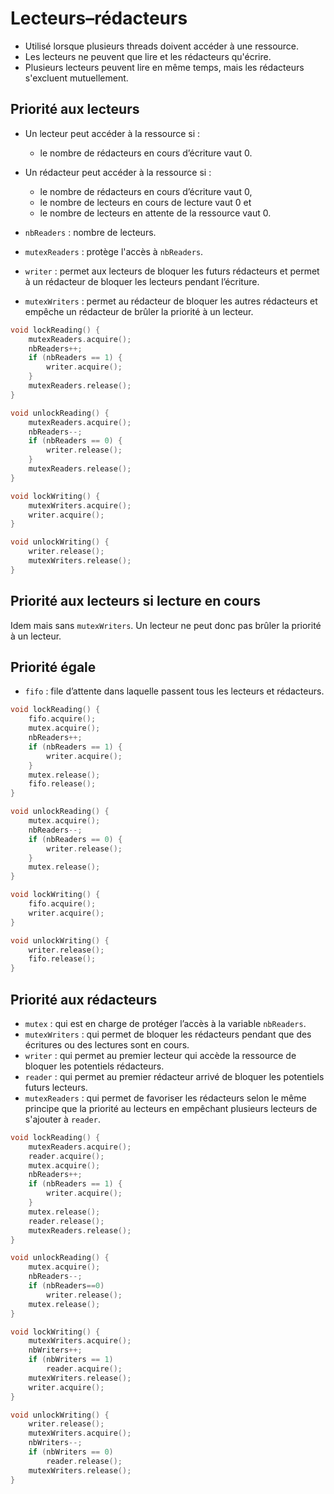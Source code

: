 # Lecteurs–rédacteurs

* Utilisé lorsque plusieurs threads doivent accéder à une ressource.
* Les lecteurs ne peuvent que lire et les rédacteurs qu'écrire.
* Plusieurs lecteurs peuvent lire en même temps, mais les rédacteurs s'excluent mutuellement.

## Priorité aux lecteurs

* Un lecteur peut accéder à la ressource si :
    * le nombre de rédacteurs en cours d’écriture vaut 0.
* Un rédacteur peut accéder à la ressource si :
    * le nombre de rédacteurs en cours d’écriture vaut 0,
    * le nombre de lecteurs en cours de lecture vaut 0 et
    * le nombre de lecteurs en attente de la ressource vaut 0.

* `nbReaders` : nombre de lecteurs.
* `mutexReaders` : protège l'accès à `nbReaders`.
* `writer` : permet aux lecteurs de bloquer les futurs rédacteurs et permet à un rédacteur de bloquer les lecteurs pendant l’écriture.
* `mutexWriters` : permet au rédacteur de bloquer les autres rédacteurs et empêche un rédacteur de brûler la priorité à un lecteur.

```c++
void lockReading() {
    mutexReaders.acquire();
    nbReaders++;
    if (nbReaders == 1) {
        writer.acquire();
    }
    mutexReaders.release();
}

void unlockReading() {
    mutexReaders.acquire();
    nbReaders--;
    if (nbReaders == 0) {
        writer.release();
    }
    mutexReaders.release();
}

void lockWriting() {
    mutexWriters.acquire();
    writer.acquire();
}

void unlockWriting() {
    writer.release();
    mutexWriters.release();
}
```

## Priorité aux lecteurs si lecture en cours

Idem mais sans `mutexWriters`. Un lecteur ne peut donc pas brûler la priorité à un lecteur.

## Priorité égale

* `fifo` : file d’attente dans laquelle passent tous les lecteurs et rédacteurs.

```c++
void lockReading() {
    fifo.acquire();
    mutex.acquire();
    nbReaders++;
    if (nbReaders == 1) {
        writer.acquire();
    }
    mutex.release();
    fifo.release();
}

void unlockReading() {
    mutex.acquire();
    nbReaders--;
    if (nbReaders == 0) {
        writer.release();
    }
    mutex.release();
}

void lockWriting() {
    fifo.acquire();
    writer.acquire();
}

void unlockWriting() {
    writer.release();
    fifo.release();
}
```

## Priorité aux rédacteurs

* `mutex` : qui est en charge de protéger l’accès à la variable `nbReaders`.
* `mutexWriters` : qui permet de bloquer les rédacteurs
pendant que des écritures ou des lectures sont en cours.
* `writer` : qui permet au premier lecteur qui accède la ressource de bloquer les potentiels rédacteurs.
* `reader` : qui permet au premier rédacteur arrivé de bloquer les potentiels futurs lecteurs.
* `mutexReaders` : qui permet de favoriser les rédacteurs selon le même principe que la priorité au lecteurs en empêchant plusieurs lecteurs de s'ajouter à `reader`.

```c++
void lockReading() {
    mutexReaders.acquire();
    reader.acquire();
    mutex.acquire();
    nbReaders++;
    if (nbReaders == 1) {
        writer.acquire();
    }
    mutex.release();
    reader.release();
    mutexReaders.release();
}

void unlockReading() {
    mutex.acquire();
    nbReaders--;
    if (nbReaders==0)
        writer.release();
    mutex.release();
}

void lockWriting() {
    mutexWriters.acquire();
    nbWriters++;
    if (nbWriters == 1)
        reader.acquire();
    mutexWriters.release();
    writer.acquire();
}

void unlockWriting() {
    writer.release();
    mutexWriters.acquire();
    nbWriters--;
    if (nbWriters == 0)
        reader.release();
    mutexWriters.release();
}
```
